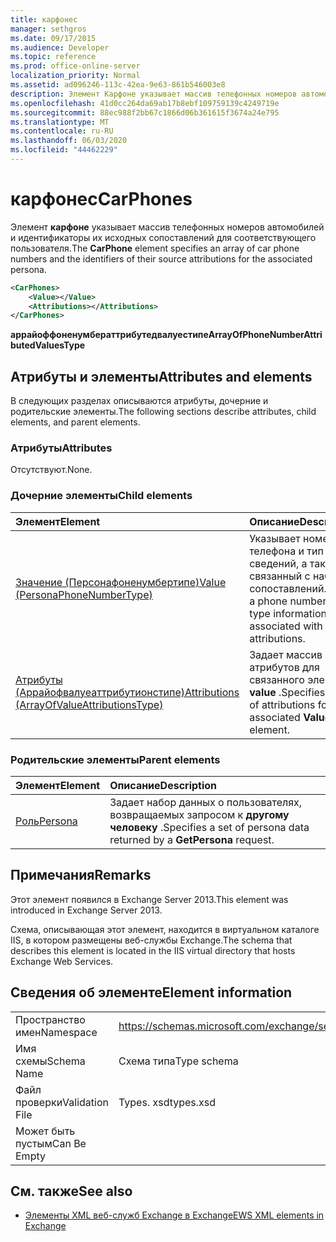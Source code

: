 ```yaml
---
title: карфонес
manager: sethgros
ms.date: 09/17/2015
ms.audience: Developer
ms.topic: reference
ms.prod: office-online-server
localization_priority: Normal
ms.assetid: ad096246-113c-42ea-9e63-861b546003e8
description: Элемент Карфоне указывает массив телефонных номеров автомобилей и идентификаторы их исходных сопоставлений для соответствующего пользователя.
ms.openlocfilehash: 41d0cc264da69ab17b8ebf109759139c4249719e
ms.sourcegitcommit: 88ec988f2bb67c1866d06b361615f3674a24e795
ms.translationtype: MT
ms.contentlocale: ru-RU
ms.lasthandoff: 06/03/2020
ms.locfileid: "44462229"
---
```

# <a name="carphones"></a><span data-ttu-id="4114f-103">карфонес</span><span class="sxs-lookup"><span data-stu-id="4114f-103">CarPhones</span></span>

<span data-ttu-id="4114f-104">Элемент **карфоне** указывает массив телефонных номеров автомобилей и идентификаторы их исходных сопоставлений для соответствующего пользователя.</span><span class="sxs-lookup"><span data-stu-id="4114f-104">The **CarPhone** element specifies an array of car phone numbers and the identifiers of their source attributions for the associated persona.</span></span> 
  
```XML
<CarPhones>
    <Value></Value>
    <Attributions></Attributions>
</CarPhones>
```

 <span data-ttu-id="4114f-105">**аррайоффоненумбераттрибутедвалуестипе**</span><span class="sxs-lookup"><span data-stu-id="4114f-105">**ArrayOfPhoneNumberAttributedValuesType**</span></span>
## <a name="attributes-and-elements"></a><span data-ttu-id="4114f-106">Атрибуты и элементы</span><span class="sxs-lookup"><span data-stu-id="4114f-106">Attributes and elements</span></span>

<span data-ttu-id="4114f-107">В следующих разделах описываются атрибуты, дочерние и родительские элементы.</span><span class="sxs-lookup"><span data-stu-id="4114f-107">The following sections describe attributes, child elements, and parent elements.</span></span>
  
### <a name="attributes"></a><span data-ttu-id="4114f-108">Атрибуты</span><span class="sxs-lookup"><span data-stu-id="4114f-108">Attributes</span></span>

<span data-ttu-id="4114f-109">Отсутствуют.</span><span class="sxs-lookup"><span data-stu-id="4114f-109">None.</span></span>
  
### <a name="child-elements"></a><span data-ttu-id="4114f-110">Дочерние элементы</span><span class="sxs-lookup"><span data-stu-id="4114f-110">Child elements</span></span>

|<span data-ttu-id="4114f-111">**Элемент**</span><span class="sxs-lookup"><span data-stu-id="4114f-111">**Element**</span></span>|<span data-ttu-id="4114f-112">**Описание**</span><span class="sxs-lookup"><span data-stu-id="4114f-112">**Description**</span></span>|
|:-----|:-----|
|[<span data-ttu-id="4114f-113">Значение (Персонафоненумбертипе)</span><span class="sxs-lookup"><span data-stu-id="4114f-113">Value (PersonaPhoneNumberType)</span></span>](value-personaphonenumbertype.md) <br/> |<span data-ttu-id="4114f-114">Указывает номер телефона и тип сведений, а также связанный с набором сопоставлений.</span><span class="sxs-lookup"><span data-stu-id="4114f-114">Specifies a phone number and type information and is associated with a set of attributions.</span></span>  <br/> |
|[<span data-ttu-id="4114f-115">Атрибуты (Аррайофвалуеаттрибутионстипе)</span><span class="sxs-lookup"><span data-stu-id="4114f-115">Attributions (ArrayOfValueAttributionsType)</span></span>](attributions-arrayofvalueattributionstype.md) <br/> |<span data-ttu-id="4114f-116">Задает массив атрибутов для связанного элемента **value** .</span><span class="sxs-lookup"><span data-stu-id="4114f-116">Specifies an array of attributions for its associated **Value** element.</span></span>  <br/> |
   
### <a name="parent-elements"></a><span data-ttu-id="4114f-117">Родительские элементы</span><span class="sxs-lookup"><span data-stu-id="4114f-117">Parent elements</span></span>

|<span data-ttu-id="4114f-118">**Элемент**</span><span class="sxs-lookup"><span data-stu-id="4114f-118">**Element**</span></span>|<span data-ttu-id="4114f-119">**Описание**</span><span class="sxs-lookup"><span data-stu-id="4114f-119">**Description**</span></span>|
|:-----|:-----|
|[<span data-ttu-id="4114f-120">Роль</span><span class="sxs-lookup"><span data-stu-id="4114f-120">Persona</span></span>](persona.md) <br/> |<span data-ttu-id="4114f-121">Задает набор данных о пользователях, возвращаемых запросом к **другому человеку** .</span><span class="sxs-lookup"><span data-stu-id="4114f-121">Specifies a set of persona data returned by a **GetPersona** request.</span></span>  <br/> |
   
## <a name="remarks"></a><span data-ttu-id="4114f-122">Примечания</span><span class="sxs-lookup"><span data-stu-id="4114f-122">Remarks</span></span>

<span data-ttu-id="4114f-123">Этот элемент появился в Exchange Server 2013.</span><span class="sxs-lookup"><span data-stu-id="4114f-123">This element was introduced in Exchange Server 2013.</span></span>
  
<span data-ttu-id="4114f-124">Схема, описывающая этот элемент, находится в виртуальном каталоге IIS, в котором размещены веб-службы Exchange.</span><span class="sxs-lookup"><span data-stu-id="4114f-124">The schema that describes this element is located in the IIS virtual directory that hosts Exchange Web Services.</span></span>
  
## <a name="element-information"></a><span data-ttu-id="4114f-125">Сведения об элементе</span><span class="sxs-lookup"><span data-stu-id="4114f-125">Element information</span></span>

|||
|:-----|:-----|
|<span data-ttu-id="4114f-126">Пространство имен</span><span class="sxs-lookup"><span data-stu-id="4114f-126">Namespace</span></span>  <br/> |https://schemas.microsoft.com/exchange/services/2006/types  <br/> |
|<span data-ttu-id="4114f-127">Имя схемы</span><span class="sxs-lookup"><span data-stu-id="4114f-127">Schema Name</span></span>  <br/> |<span data-ttu-id="4114f-128">Схема типа</span><span class="sxs-lookup"><span data-stu-id="4114f-128">Type schema</span></span>  <br/> |
|<span data-ttu-id="4114f-129">Файл проверки</span><span class="sxs-lookup"><span data-stu-id="4114f-129">Validation File</span></span>  <br/> |<span data-ttu-id="4114f-130">Types. xsd</span><span class="sxs-lookup"><span data-stu-id="4114f-130">types.xsd</span></span>  <br/> |
|<span data-ttu-id="4114f-131">Может быть пустым</span><span class="sxs-lookup"><span data-stu-id="4114f-131">Can Be Empty</span></span>  <br/> ||
   
## <a name="see-also"></a><span data-ttu-id="4114f-132">См. также</span><span class="sxs-lookup"><span data-stu-id="4114f-132">See also</span></span>



- [<span data-ttu-id="4114f-133">Элементы XML веб-служб Exchange в Exchange</span><span class="sxs-lookup"><span data-stu-id="4114f-133">EWS XML elements in Exchange</span></span>](ews-xml-elements-in-exchange.md)

